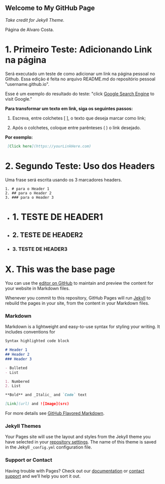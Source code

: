 ## Welcome to My GitHub Page
_Take credit for Jekyll Theme._

Página de Alvaro Costa.

# 1. Primeiro Teste: Adicionando Link na página

Será executado um teste de como adicionar um link na página pessoal no Github. Essa edição é feita no arquivo README.md do repositório pessoal "username.github.io".

Esse é um exemplo do resultado do teste: "click [Google Search Engine](https://www.google.com/) to visit Google."

**Para transformar um texto em link, siga os seguintes passos:**

 1. Escreva, entre colchetes \[ ], o texto que deseja marcar como link;

 2. Após o colchetes, coloque entre parênteses \( ) o link desejado.


**Por exemplo:**

```markdown
 [Click here](https://yourLinkHere.com)
```

# 2. Segundo Teste: Uso dos Headers

Uma frase será escrita usando os 3 marcadores headers.

```
1. # para o Header 1
2. ## para o Header 2
3. ### para o Header 3
```

- # 1. TESTE DE HEADER1
- ## 2. TESTE DE HEADER2
- ### 3. TESTE DE HEADER3



# X. This was the base page

You can use the [editor on GitHub](https://github.com/alvaro-costa/alvaro-costa.github.io/edit/master/README.md) to maintain and preview the content for your website in Markdown files.

Whenever you commit to this repository, GitHub Pages will run [Jekyll](https://jekyllrb.com/) to rebuild the pages in your site, from the content in your Markdown files.

### Markdown

Markdown is a lightweight and easy-to-use syntax for styling your writing. It includes conventions for

```markdown
Syntax highlighted code block

# Header 1
## Header 2
### Header 3

- Bulleted
- List

1. Numbered
2. List

**Bold** and _Italic_ and `Code` text

[Link](url) and ![Image](src)
```

For more details see [GitHub Flavored Markdown](https://guides.github.com/features/mastering-markdown/).

### Jekyll Themes

Your Pages site will use the layout and styles from the Jekyll theme you have selected in your [repository settings](https://github.com/alvaro-costa/alvaro-costa.github.io/settings). The name of this theme is saved in the Jekyll `_config.yml` configuration file.

### Support or Contact

Having trouble with Pages? Check out our [documentation](https://help.github.com/categories/github-pages-basics/) or [contact support](https://github.com/contact) and we’ll help you sort it out.
